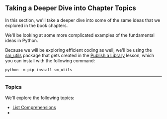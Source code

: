 ## Taking a Deeper Dive into Chapter Topics

In this section, we'll take a deeper dive into some of the same ideas that
we explored in the book chapters.

We'll be looking at some more complicated examples of the fundamental ideas
in Python.

Because we will be exploring efficient coding as well, we'll be using the
[sm_utils](https://pypi.org/project/sm-utils/) package that gets created in
the [Publish a Library](../../Part%20III%20-%20Beyond%20the%20Book/S13_Publish_a_Library/00_intro.md) lesson, which you can install with the 
following command:

```
python -m pip install sm_utils
```

---

### Topics

We'll explore the following topics:

* [List Comprehensions](./01_comprehensions.md)
* 